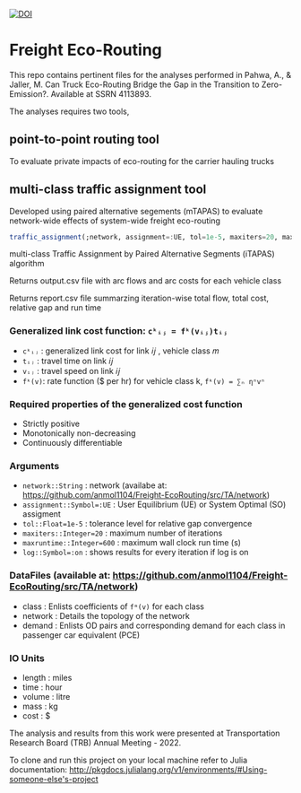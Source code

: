 [![DOI](https://zenodo.org/badge/DOI/10.5281/zenodo.5140095.svg)](https://doi.org/10.5281/zenodo.5140095)

# Freight Eco-Routing
This repo contains pertinent files for the analyses performed in Pahwa, A., & Jaller, M. Can Truck Eco-Routing Bridge the Gap in the Transition to Zero-Emission?. Available at SSRN 4113893.

The analyses requires two tools,
## point-to-point routing tool 

To evaluate private impacts of eco-routing for the carrier hauling trucks

## multi-class traffic assignment tool 

Developed using paired alternative segements (mTAPAS) to evaluate network-wide effects of system-wide freight eco-routing

```julia
traffic_assignment(;network, assignment=:UE, tol=1e-5, maxiters=20, maxruntime=600, log=:on)
```

multi-class Traffic Assignment by Paired Alternative Segments (iTAPAS) algorithm

Returns output.csv file with arc flows and arc costs for each vehicle class

Returns report.csv file summarzing iteration-wise total flow, total cost, relative gap and run time
 
### Generalized link cost function: `cᵏᵢⱼ = fᵏ(vᵢⱼ)tᵢⱼ`
- `cᵏᵢⱼ` : generalized link cost for link 𝑖𝑗 , vehicle class 𝑚
- `tᵢⱼ`  : travel time on link 𝑖𝑗
- `vᵢⱼ`  : travel speed on link 𝑖𝑗
- `fᵏ(v)`: rate function (\$ per hr) for vehicle class k, `fᵏ(v) = ∑ₙ ηⁿvⁿ`

### Required properties of the generalized cost function
- Strictly positive
- Monotonically non-decreasing
- Continuously differentiable

### Arguments
- `network::String`             : network (availabe at: https://github.com/anmol1104/Freight-EcoRouting/src/TA/network)
- `assignment::Symbol=:UE`      : User Equilibrium (UE) or System Optimal (SO) assigment
- `tol::Float=1e-5`             : tolerance level for relative gap convergence
- `maxiters::Integer=20`        : maximum number of iterations
- `maxruntime::Integer=600`     : maximum wall clock run time (s)
- `log::Symbol=:on`             : shows results for every iteration if log is on

### DataFiles (available at: https://github.com/anmol1104/Freight-EcoRouting/src/TA/network)
- class   : Enlists coefficients of `fᵐ(v)` for each class
- network : Details the topology of the network
- demand  : Enlists OD pairs and corresponding demand for each class in passenger car equivalent (PCE)

### IO Units
- length  : miles
- time    : hour
- volume  : litre
- mass    : kg
- cost    : \$

The analysis and results from this work were presented at Transportation Research Board (TRB) Annual Meeting - 2022. 

To clone and run this project on your local machine refer to Julia documentation: http://pkgdocs.julialang.org/v1/environments/#Using-someone-else's-project 
